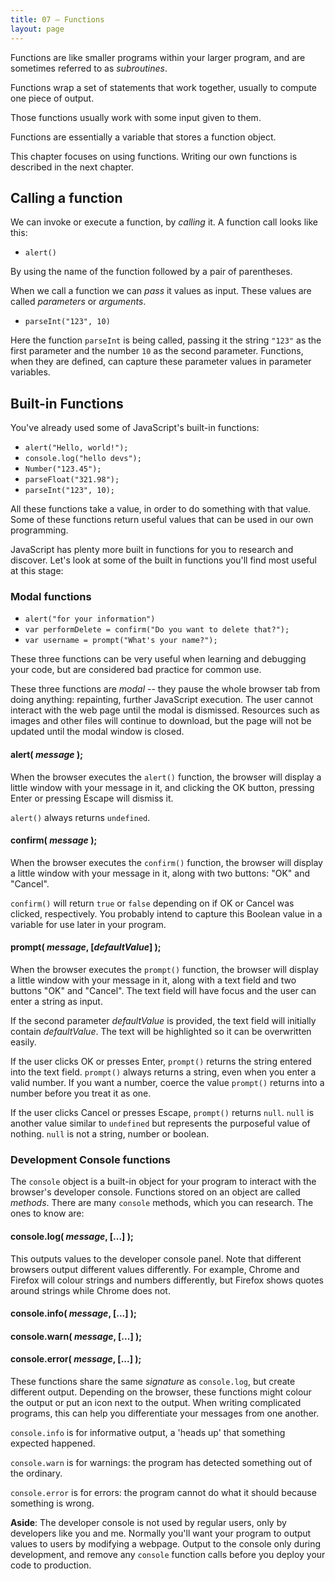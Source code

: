 ```yaml
---
title: 07 – Functions
layout: page
---
```

<!--  SY 27/1/15
 you may well get into these points in later chapters, but these  have spring to mind while I'm reading this for the first time

naming conventions ?
Why do we write functions?
When do we use them?
Where do we write them?
How does our web page get hold of them?
What is a parameter, or an argument, and when should we use each term?
What is "return" and how do we use it?  -

A very good coding mate who used to come along to the PHP group we had here years ago described his functions as "storing his genius".
He said he used to go into an almost trance like state while writing them, usually late at night, then in the morning be quite surprised by how clever he had been.

We should also strongly emphasise the absolute necessity of good clear naming conventions (self-commenting identifiers) and of commenting all except the simplest and clearly named functions with
a) the overall picture
b) the parameters that are requires
3) what is returned

I also insist that the students write their pseudocode in comments above any function they are working on - they can eliminate them when everything is perfect - but their comments should make the intention of the function perfectly clear
so that all that any other programmer has to do is read the comment and confirm that the code does what is intended.  They should never have to work it out for themselves.
Excessive commenting is discouraged, and comments should only appear inside a function to clarify - and then preferably on the same line, tabbed over

I also like to point out that this is how programmers improve their code. They can produce a function that does something, and then improve on it without having to re-write any of the code that calls it.  
EG I provide them with an adequate example of, eg a checkEmail(), then challenge them to apply kaizen until they are happy with it, to encourage them to find their own best practices.  
Perhaps you could provide an example of this process.

-->


Functions are like smaller programs within your larger program, and are sometimes referred to as *subroutines*.

Functions wrap a set of statements that work together, usually to compute one piece of output.

Those functions usually work with some input given to them.

Functions are essentially a variable that stores a function object.

This chapter focuses on using functions. Writing our own functions is described in the next chapter.

## Calling a function

We can invoke or execute a function, by *calling* it. A function call looks like this:

* `alert()`

By using the name of the function followed by a pair of parentheses.

When we call a function we can *pass* it values as input. These values are called *parameters* or *arguments*.

* `parseInt("123", 10)`

Here the function `parseInt` is being called, passing it the string `"123"` as the first parameter and the number `10` as the second parameter. Functions, when they are defined, can capture these parameter values in parameter variables.

## Built-in Functions

You've already used some of JavaScript's built-in functions:

* `alert("Hello, world!");`
* `console.log("hello devs");`
* `Number("123.45");`
* `parseFloat("321.98");`
* `parseInt("123", 10);`

All these functions take a value, in order to do something with that value. Some of these functions return useful values that can be used in our own programming.

JavaScript has plenty more built in functions for you to research and discover. Let's look at some of the built in functions you'll find most useful at this stage:

### Modal functions

* `alert("for your information")`
* `var performDelete = confirm("Do you want to delete that?");`
* `var username = prompt("What's your name?");`

These three functions can be very useful when learning and debugging your code, but are considered bad practice for common use.

These three functions are *modal* -- they pause the whole browser tab from doing anything: repainting, further JavaScript execution. The user cannot interact with the web page until the modal is dismissed. Resources such as images and other files will continue to download, but the page will not be updated until the modal window is closed.

#### alert( *message* );

When the browser executes the `alert()` function, the browser will display a little window with your message in it, and clicking the OK button, pressing Enter or pressing Escape will dismiss it.

`alert()` always returns `undefined`.

#### confirm( *message* );

When the browser executes the `confirm()` function, the browser will display a little window with your message in it, along with two buttons: "OK" and "Cancel".

`confirm()` will return `true` or `false` depending on if OK or Cancel was clicked, respectively. You probably intend to capture this Boolean value in a variable for use later in your program.

#### prompt( *message*, [*defaultValue*] );

When the browser executes the `prompt()` function, the browser will display a little window with your message in it, along with a text field and two buttons "OK" and "Cancel". The text field will have focus and the user can enter a string as input.

If the second parameter *defaultValue* is provided, the text field will initially contain *defaultValue*. The text will be highlighted so it can be overwritten easily.

If the user clicks OK or presses Enter, `prompt()` returns the string entered into the text field. `prompt()` always returns a string, even when you enter a valid number. If you want a number, coerce the value `prompt()` returns into a number before you treat it as one.

If the user clicks Cancel or presses Escape, `prompt()` returns `null`. `null` is another value similar to `undefined` but represents the purposeful value of nothing. `null` is not a string, number or boolean.

### Development Console functions

The `console` object is a built-in object for your program to interact with the browser's developer console. Functions stored on an object are called *methods*. There are many `console` methods, which you can research. The ones to know are:

#### console.log( *message*, [...] );

This outputs values to the developer console panel. Note that different browsers output different values differently. For example, Chrome and Firefox will colour strings and numbers differently, but Firefox shows quotes around strings while Chrome does not.

#### console.info( *message*, [...] );
#### console.warn( *message*, [...] );
#### console.error( *message*, [...] );

These functions share the same *signature* as `console.log`, but create different output. Depending on the browser, these functions might colour the output or put an icon next to the output. When writing complicated programs, this can help you differentiate your messages from one another.

`console.info` is for informative output, a 'heads up' that something expected happened.

`console.warn` is for warnings: the program has detected something out of the ordinary.

`console.error` is for errors: the program cannot do what it should because something is wrong.

**Aside**: The developer console is not used by regular users, only by developers like you and me. Normally you'll want your program to output values to users by modifying a webpage. Output to the console only during development, and remove any `console` function calls before you deploy your code to production.
